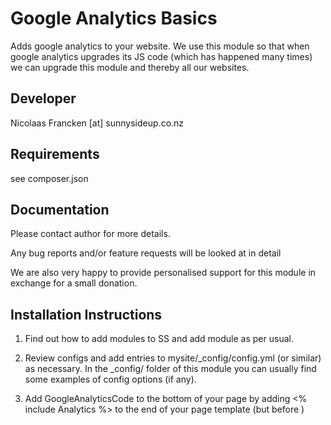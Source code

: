 Google Analytics Basics
================================================================================

Adds google analytics to your website. We use this module
so that when google analytics upgrades its JS code (which has happened many times)
we can upgrade this module and thereby all our websites.


Developer
-----------------------------------------------
Nicolaas Francken [at] sunnysideup.co.nz


Requirements
-----------------------------------------------
see composer.json


Documentation
-----------------------------------------------
Please contact author for more details.

Any bug reports and/or feature requests will be
looked at in detail

We are also very happy to provide personalised support
for this module in exchange for a small donation.




Installation Instructions
-----------------------------------------------

1. Find out how to add modules to SS and add module as per usual.

2. Review configs and add entries to mysite/_config/config.yml
(or similar) as necessary.
In the _config/ folder of this module
you can usually find some examples of config options (if any).

3. Add GoogleAnalyticsCode to the bottom of your page
by adding <% include Analytics %> to the end of your
page template (but before </body>)
